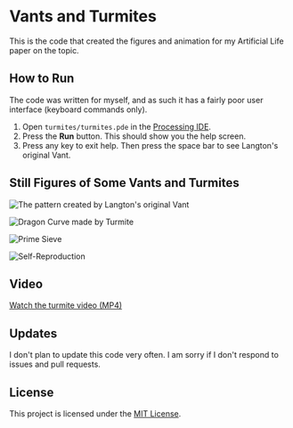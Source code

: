 # Vants and Turmites

This is the code that created the figures and animation for my Artificial Life paper on the topic.

## How to Run

The code was written for myself, and as such it has a fairly poor user interface (keyboard commands only).

1. Open `turmites/turmites.pde` in the [Processing IDE](https://processing.org/).
2. Press the  **Run** button.  This should show you the help screen.
3. Press any key to exit help.  Then press the space bar to see Langton's original Vant.

## Still Figures of Some Vants and Turmites

![The pattern created by Langton's original Vant](images/langton_vant.jpg)

![Dragon Curve made by Turmite](images/dragon_curve.jpg)

![Prime Sieve](images/prime_sieve.jpg)

![Self-Reproduction](images/self_reproduction.jpg)

## Video

[Watch the turmite video (MP4)](media/turmites_movie.mp4)

## Updates

I don't plan to update this code very often. I am sorry if I don't respond to issues and pull requests.

## License

This project is licensed under the [MIT License](LICENSE).

